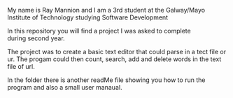 My name is Ray Mannion and I am a 3rd student at the 
Galway/Mayo Institute of Technology studying 
Software Development

In this repository you will find a project I was asked to complete  
during second year.

The project was to create a basic text editor that could parse in a tect file or ur.
The progam could  then count, search, add and delete words in 
the text file of url. 

In the folder there is another readMe file showing you how to run the program and also a small user manaual.
